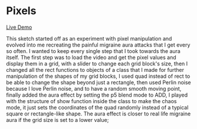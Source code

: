 # Pixels

[Live Demo](https://cheerful-malabi-43f624.netlify.app/)

This sketch started off as an experiment with pixel manipulation and evolved into me recreating the painful migraine aura attacks that I get every so often. I wanted to keep every single step that I took towards the aura itself. The first step was to load the video and get the pixel values and display them in a grid, with a slider to change each grid block's size, then I changed all the rect functions to objects of a class that I made for further manipulation of the shapes of my grid blocks, I used quad instead of rect to be able to change the shape beyond just a rectangle, then used Perlin noise because I love Perlin noise, and to have a random smooth moving point, finally added the aura effect by setting the p5 blend mode to ADD, I played with the structure of show function inside the class to make the chaos mode, it just sets the coordinates of the quad randomly instead of a typical square or rectangle-like shape. The aura effect is closer to real life migraine aura if the grid size is set to a lower value;
